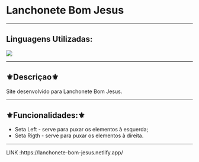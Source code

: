 <h1>Lanchonete Bom Jesus</h1>
<hr>
<h2>Linguagens Utilizadas:</h2>

<div style="display: inline_block">
    <img src="https://img.shields.io/badge/React-20232A?style=for-the-badge&logo=react&logoColor=61DAFB"></img>
</div>



<hr>
<h2>⚜️Descriçao⚜️</h2>
  Site desenvolvido para Lanchonete Bom Jesus.
<hr>
<h2>⚜️Funcionalidades:⚜️</h2>
  <ul>
   <li>Seta Left - serve para puxar os elementos à esquerda;</li>
   <li>Seta Rigth - serve para puxar os elementos à direita.</li>
  </ul>
<hr>
LINK :https://lanchonete-bom-jesus.netlify.app/
